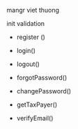 <!-- DatabaseConfig  -->
<!-- nest g resource   report -->



mangr
viet thuong

<!--  -->
init
validation
+ register ()
+ login()
+ logout()

+ forgotPassword()
+ changePassword()


+ getTaxPayer()
+ verifyEmail()

<!-- + updateTaxPayer() -->
<!-- + deleteTaxPayer() -->

<!-- + verifyTaxPayerBank() -->
<!-- + verifyTaxPayerAddress() -->



